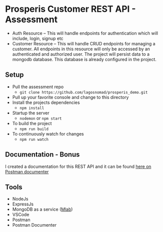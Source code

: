 # Prosperis Customer REST API - Assessment

- Auth Resource – This will handle endpoints for authentication which will include, login, signup etc
- Customer Resource – This will handle CRUD endpoints for managing a customer. All endpoints in this resource will only be accessed by an authenticated and authorized user.
  The project will persist data to a mongodb database. This database is already configured in the project.

## Setup

- Pull the assessment repo
  - `git clone https://github.com/lagosnomad/prosperis_demo.git`
- Pull up your favorite console and change to this directory
- Install the projects dependencies
  - `npm install`
- Startup the server
  - `nodemon` or `npm start`
- To build the project
  - `npm run build`
- To continuously watch for changes
  - `npm run watch`

## Documentation - Bonus

I created a documentation for this REST API and it can be found [here on Postman documenter](https://documenter.getpostman.com/view/8280535/SW7W5VBK)

## Tools

- NodeJs
- ExpressJs
- MongoDB as a service ([Mlab](https://mlab.com))
- VSCode
- Postman
- Postman Documenter

